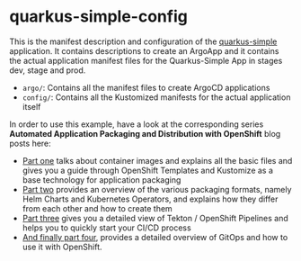 # quarkus-simple-config
This is the manifest description and configuration of the [quarkus-simple](https://github.com/wpernath/quarkus-simple) application. It contains descriptions to create an ArgoApp and it contains the actual application manifest files for the Quarkus-Simple App in stages dev, stage and prod.

- `argo/`: Contains all the manifest files to create ArgoCD applications
- `config/`: Contains all the Kustomized manifests for the actual application itself

In order to use this example, have a look at the corresponding series **Automated Application Packaging and Distribution with OpenShift**  blog posts here:

- [Part one](https://www.opensourcerers.org/2021/04/26/automated-application-packaging-and-distribution-with-openshift-part-12/) talks about container images and explains all the basic files and gives you a guide through OpenShift Templates and Kustomize as a base technology for application packaging
- [Part two](https://www.opensourcerers.org/2021/05/24/automated-application-packaging-and-distribution-with-openshift-part-23/) provides an overview of the various packaging formats, namely Helm Charts and Kubernetes Operators, and explains how they differ from each other and how to create them
- [Part three](https://www.opensourcerers.org/2021/07/26/automated-application-packaging-and-distribution-with-openshift-tekton-pipelines-part-34-2/) gives you a detailed view of Tekton / OpenShift Pipelines and helps you to quickly start your CI/CD process
- [And finally part four](https://www.opensourcerers.org/2021/09/06/automated-application-packaging-and-distribution-with-openshift-gitops-and-argocd-part-44/), provides a detailed overview of GitOps and how to use it with OpenShift. 
